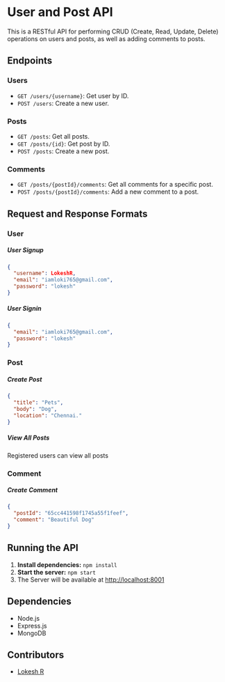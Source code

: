# User and Post API

This is a RESTful API for performing CRUD (Create, Read, Update, Delete) operations on users and posts, as well as adding comments to posts.

## Endpoints

### Users

- `GET /users/{username}`: Get user by ID.
- `POST /users`: Create a new user.

### Posts

- `GET /posts`: Get all posts.
- `GET /posts/{id}`: Get post by ID.
- `POST /posts`: Create a new post.

### Comments

- `GET /posts/{postId}/comments`: Get all comments for a specific post.
- `POST /posts/{postId}/comments`: Add a new comment to a post.

## Request and Response Formats

### User

##### User Signup
```json
{
  "username": LokeshR,
  "email": "iamloki765@gmail.com",
  "password": "lokesh"
}
```

##### User Signin

```json
{
  "email": "iamloki765@gmail.com",
  "password": "lokesh"
}
```

### Post

##### Create Post

```json
{
  "title": "Pets",
  "body": "Dog",
  "location": "Chennai."
}
```

##### View All Posts
Registered users can view all posts

### Comment

##### Create Comment

```json
{
  "postId": "65cc441598f1745a55f1feef",
  "comment": "Beautiful Dog"
}
```


## Running the API

1. **Install dependencies:** `npm install`
2. **Start the server:** `npm start`
3. The Server will be available at [http://localhost:8001](http://localhost:3000)

## Dependencies

- Node.js
- Express.js
- MongoDB


## Contributors

- [Lokesh R](https://github.com/lokirj7)





